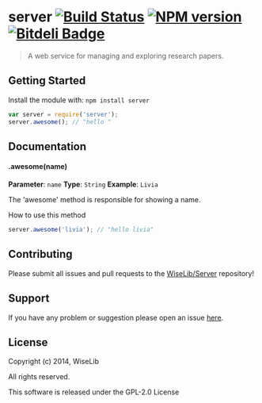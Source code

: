 # server [![Build Status](https://secure.travis-ci.org/WiseLib/Server.png?branch=master)](http://travis-ci.org/WiseLib/Server) [![NPM version](https://badge-me.herokuapp.com/api/npm/server.png)](http://badges.enytc.com/for/npm/server) [![Bitdeli Badge](https://d2weczhvl823v0.cloudfront.net/WiseLib/Server/trend.png)](https://bitdeli.com/free "Bitdeli Badge")

> A web service for managing and exploring research papers.

## Getting Started
Install the module with: `npm install server`

```javascript
var server = require('server');
server.awesome(); // "hello "
```

## Documentation

#### .awesome(name)

**Parameter**: `name`
**Type**: `String`
**Example**: `Livia`

The 'awesome' method is responsible for showing a name.

How to use this method

```javascript
server.awesome('livia'); // "hello livia"
```

## Contributing

Please submit all issues and pull requests to the [WiseLib/Server](http://github.com/WiseLib/Server) repository!

## Support

If you have any problem or suggestion please open an issue [here](https://github.com/WiseLib/Server/issues).

## License 

Copyright (c) 2014, WiseLib

All rights reserved.

This software is released under the GPL-2.0 License

